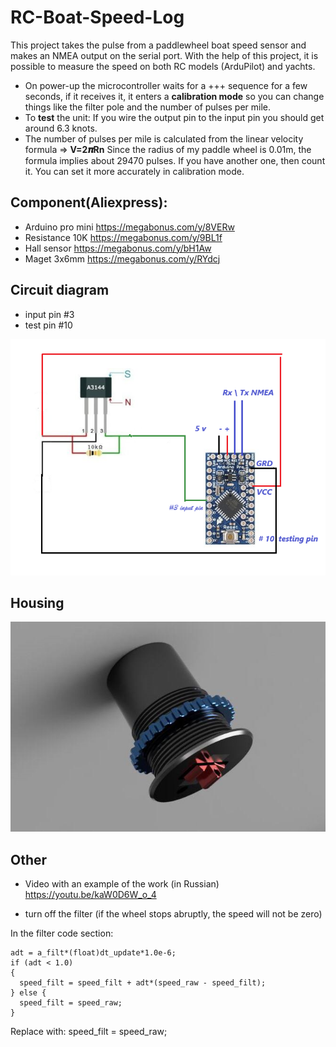 # RC-Boat-Speed-Log

This project  takes the pulse from a paddlewheel boat speed sensor and makes an NMEA output on the serial port. With the help of this project, it is possible to measure the speed on both RC models (ArduPilot) and yachts.

 - On power-up the microcontroller waits for a +++ sequence for a few seconds, if it receives it, it enters a **calibration mode** so you can change things like the filter pole and the number of pulses per mile.
 - To **test** the unit: If you wire the output pin to the input pin you should get around 6.3 knots.
 - The number of pulses per mile is calculated from the linear velocity formula =>  **V=2𝝅Rn** Since the radius of my paddle wheel is 0.01m, the formula implies about 29470 pulses. If you have another one, then count it. You can set it more accurately in calibration mode.


## Component(Aliexpress):

 - Arduino pro mini         https://megabonus.com/y/8VERw                     
 - Resistance 10K           https://megabonus.com/y/9BL1f                 
 - Hall sensor              https://megabonus.com/y/bH1Aw
 - Maget 3x6mm              https://megabonus.com/y/RYdcj

##  Circuit diagram 
  -  input pin #3
  -  test pin #10


![Screenshot](screen.png)

## Housing 
![Screenshot](Body.png)

## Other
- Video with an example of the work (in Russian) https://youtu.be/kaW0D6W_o_4

- turn off the filter (if the wheel stops abruptly, the speed will not be zero)

In the filter code section:

    adt = a_filt*(float)dt_update*1.0e-6;
    if (adt < 1.0)
    {
      speed_filt = speed_filt + adt*(speed_raw - speed_filt);
    } else {
      speed_filt = speed_raw; 
    }  
    
Replace with:
     speed_filt = speed_raw;
